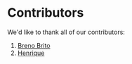 # Contributors

We'd like to thank all of our contributors:

1. [Breno Brito](https://github.com/brenorb)
2. [Henrique](https://github.com/henriquessb)